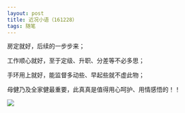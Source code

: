 ```yaml
---
layout: post
title: 近况小语（161228）
tags: 随笔
---
```


房定就好，后续的一步步来；

工作顺心就好，至于定级、升职、分差等不必多思；

手环用上就好，能监督多动些、早起些就不虚此物；

母健乃及全家健最重要，此真真是值得用心呵护、用情感悟的！！

![](http://image.cpxxpc.com/hehu.jpg)
